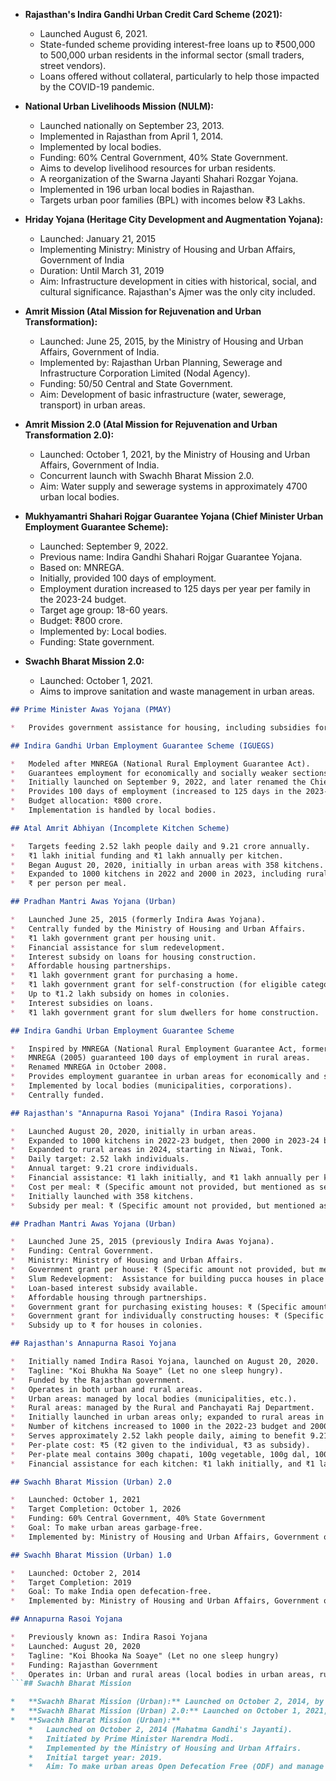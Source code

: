 * **Rajasthan's Indira Gandhi Urban Credit Card Scheme (2021):**
    * Launched August 6, 2021.
    * State-funded scheme providing interest-free loans up to ₹500,000 to 500,000 urban residents in the informal sector (small traders, street vendors).
    * Loans offered without collateral, particularly to help those impacted by the COVID-19 pandemic.

* **National Urban Livelihoods Mission (NULM):**
    * Launched nationally on September 23, 2013.
    * Implemented in Rajasthan from April 1, 2014.
    * Implemented by local bodies.
    * Funding: 60% Central Government, 40% State Government.
    * Aims to develop livelihood resources for urban residents.
    * A reorganization of the Swarna Jayanti Shahari Rozgar Yojana.
    * Implemented in 196 urban local bodies in Rajasthan.
    * Targets urban poor families (BPL) with incomes below ₹3 Lakhs.

* **Hriday Yojana (Heritage City Development and Augmentation Yojana):**
    * Launched: January 21, 2015
    * Implementing Ministry: Ministry of Housing and Urban Affairs, Government of India
    * Duration: Until March 31, 2019
    * Aim: Infrastructure development in cities with historical, social, and cultural significance. Rajasthan's Ajmer was the only city included.

* **Amrit Mission (Atal Mission for Rejuvenation and Urban Transformation):**
    * Launched: June 25, 2015, by the Ministry of Housing and Urban Affairs, Government of India.
    * Implemented by: Rajasthan Urban Planning, Sewerage and Infrastructure Corporation Limited (Nodal Agency).
    * Funding: 50/50 Central and State Government.
    * Aim: Development of basic infrastructure (water, sewerage, transport) in urban areas.

* **Amrit Mission 2.0 (Atal Mission for Rejuvenation and Urban Transformation 2.0):**
    * Launched: October 1, 2021, by the Ministry of Housing and Urban Affairs, Government of India.
    * Concurrent launch with Swachh Bharat Mission 2.0.
    * Aim: Water supply and sewerage systems in approximately 4700 urban local bodies.

* **Mukhyamantri Shahari Rojgar Guarantee Yojana (Chief Minister Urban Employment Guarantee Scheme):**
    * Launched: September 9, 2022.
    * Previous name: Indira Gandhi Shahari Rojgar Guarantee Yojana.
    * Based on: MNREGA.
    * Initially, provided 100 days of employment.
    * Employment duration increased to 125 days per year per family in the 2023-24 budget.
    * Target age group: 18-60 years.
    * Budget: ₹800 crore.
    * Implemented by: Local bodies.
    * Funding: State government.

* **Swachh Bharat Mission 2.0:**
    * Launched: October 1, 2021.
    * Aims to improve sanitation and waste management in urban areas.
```markdown
## Prime Minister Awas Yojana (PMAY)

*   Provides government assistance for housing, including subsidies for loans, grants for constructing houses in place of slums, and grants for purchasing homes.

## Indira Gandhi Urban Employment Guarantee Scheme (IGUEGS)

*   Modeled after MNREGA (National Rural Employment Guarantee Act).
*   Guarantees employment for economically and socially weaker sections in urban areas.
*   Initially launched on September 9, 2022, and later renamed the Chief Minister Urban Employment Guarantee Scheme.
*   Provides 100 days of employment (increased to 125 days in the 2023-24 budget), targeting individuals aged 18-60.
*   Budget allocation: ₹800 crore.
*   Implementation is handled by local bodies.

## Atal Amrit Abhiyan (Incomplete Kitchen Scheme)

*   Targets feeding 2.52 lakh people daily and 9.21 crore annually.
*   ₹1 lakh initial funding and ₹1 lakh annually per kitchen.
*   Began August 20, 2020, initially in urban areas with 358 kitchens.
*   Expanded to 1000 kitchens in 2022 and 2000 in 2023, including rural areas.
*   ₹ per person per meal.

## Pradhan Mantri Awas Yojana (Urban)

*   Launched June 25, 2015 (formerly Indira Awas Yojana).
*   Centrally funded by the Ministry of Housing and Urban Affairs.
*   ₹1 lakh government grant per housing unit.
*   Financial assistance for slum redevelopment.
*   Interest subsidy on loans for housing construction.
*   Affordable housing partnerships.
*   ₹1 lakh government grant for purchasing a home.
*   ₹1 lakh government grant for self-construction (for eligible categories).
*   Up to ₹1.2 lakh subsidy on homes in colonies.
*   Interest subsidies on loans.
*   ₹1 lakh government grant for slum dwellers for home construction.

## Indira Gandhi Urban Employment Guarantee Scheme

*   Inspired by MNREGA (National Rural Employment Guarantee Act, formerly NREGA).
*   MNREGA (2005) guaranteed 100 days of employment in rural areas.
*   Renamed MNREGA in October 2008.
*   Provides employment guarantee in urban areas for economically and socially weaker sections.
*   Implemented by local bodies (municipalities, corporations).
*   Centrally funded.

## Rajasthan's "Annapurna Rasoi Yojana" (Indira Rasoi Yojana)

*   Launched August 20, 2020, initially in urban areas.
*   Expanded to 1000 kitchens in 2022-23 budget, then 2000 in 2023-24 budget.
*   Expanded to rural areas in 2024, starting in Niwai, Tonk.
*   Daily target: 2.52 lakh individuals.
*   Annual target: 9.21 crore individuals.
*   Financial assistance: ₹1 lakh initially, and ₹1 lakh annually per kitchen.
*   Cost per meal: ₹ (Specific amount not provided, but mentioned as separate from subsidy).
*   Initially launched with 358 kitchens.
*   Subsidy per meal: ₹ (Specific amount not provided, but mentioned as separate from cost per meal).

## Pradhan Mantri Awas Yojana (Urban)

*   Launched June 25, 2015 (previously Indira Awas Yojana).
*   Funding: Central Government.
*   Ministry: Ministry of Housing and Urban Affairs.
*   Government grant per house: ₹ (Specific amount not provided, but mentioned as available).
*   Slum Redevelopment:  Assistance for building pucca houses in place of slums. (Specific amount not provided).
*   Loan-based interest subsidy available.
*   Affordable housing through partnerships.
*   Government grant for purchasing existing houses: ₹ (Specific amount not provided, but mentioned as available).
*   Government grant for individually constructing houses: ₹ (Specific amount not provided, but mentioned as available).
*   Subsidy up to ₹ for houses in colonies.

## Rajasthan's Annapurna Rasoi Yojana

*   Initially named Indira Rasoi Yojana, launched on August 20, 2020.
*   Tagline: "Koi Bhukha Na Soaye" (Let no one sleep hungry).
*   Funded by the Rajasthan government.
*   Operates in both urban and rural areas.
*   Urban areas: managed by local bodies (municipalities, etc.).
*   Rural areas: managed by the Rural and Panchayati Raj Department.
*   Initially launched in urban areas only; expanded to rural areas in 2024, starting in Niwai, Tonk.
*   Number of kitchens increased to 1000 in the 2022-23 budget and 2000 in the 2023-24 budget.
*   Serves approximately 2.52 lakh people daily, aiming to benefit 9.21 crore annually.
*   Per-plate cost: ₹5 (₹2 given to the individual, ₹3 as subsidy).
*   Per-plate meal contains 300g chapati, 100g vegetable, 100g dal, 100g pickle/accompaniment, and 100g millets/rice.  Total weight: 600g.
*   Financial assistance for each kitchen: ₹1 lakh initially, and ₹1 lakh annually thereafter.

## Swachh Bharat Mission (Urban) 2.0

*   Launched: October 1, 2021
*   Target Completion: October 1, 2026
*   Funding: 60% Central Government, 40% State Government
*   Goal: To make urban areas garbage-free.
*   Implemented by: Ministry of Housing and Urban Affairs, Government of India; local departments in Rajasthan.

## Swachh Bharat Mission (Urban) 1.0

*   Launched: October 2, 2014
*   Target Completion: 2019
*   Goal: To make India open defecation-free.
*   Implemented by: Ministry of Housing and Urban Affairs, Government of India.

## Annapurna Rasoi Yojana

*   Previously known as: Indira Rasoi Yojana
*   Launched: August 20, 2020
*   Tagline: "Koi Bhooka Na Soaye" (Let no one sleep hungry)
*   Funding: Rajasthan Government
*   Operates in: Urban and rural areas (local bodies in urban areas, rural and panchayat raj departments in rural areas).
```## Swachh Bharat Mission

*   **Swachh Bharat Mission (Urban):** Launched on October 2, 2014, by Prime Minister Narendra Modi on Mahatma Gandhi's Jayanti. The initial goal (2019) was to make urban areas Open Defecation Free (ODF).
*   **Swachh Bharat Mission (Urban) 2.0:** Launched on October 1, 2021, with a target date of October 1, 2026. Aims to make urban areas garbage-free. Funding is 60% central government and 40% state government. Implemented by the Ministry of Housing and Urban Affairs, Government of India, and local departments in Rajasthan.
*   **Swachh Bharat Mission (Urban):**
    *   Launched on October 2, 2014 (Mahatma Gandhi's Jayanti).
    *   Initiated by Prime Minister Narendra Modi.
    *   Implemented by the Ministry of Housing and Urban Affairs.
    *   Initial target year: 2019.
    *   Aim: To make urban areas Open Defecation Free (ODF) and manage 100% of solid waste.
